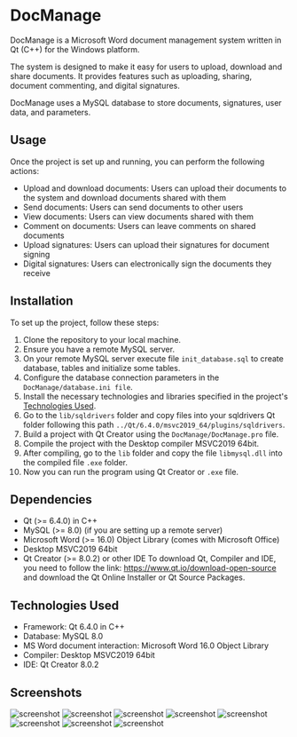 # DocManage
DocManage is a Microsoft Word document management system written in Qt (C++) for the Windows platform. 

The system is designed to make it easy for users to upload, download and share documents. It provides features such as uploading, sharing, document commenting, and digital signatures. 

DocManage uses a MySQL database to store documents, signatures, user data, and parameters.

## Usage
Once the project is set up and running, you can perform the following actions:
- Upload and download documents: Users can upload their documents to the system and download documents shared with them
- Send documents: Users can send documents to other users
- View documents: Users can view documents shared with them
- Comment on documents: Users can leave comments on shared documents
- Upload signatures: Users can upload their signatures for document signing
- Digital signatures: Users can electronically sign the documents they receive

## Installation
To set up the project, follow these steps:
1. Clone the repository to your local machine.
2. Ensure you have a remote MySQL server.
3. On your remote MySQL server execute file `init_database.sql` to create database, tables and initialize some tables.
4. Configure the database connection parameters in the `DocManage/database.ini file`.
5. Install the necessary technologies and libraries specified in the project's [Technologies Used](#dependencies).
6. Go to the `lib/sqldrivers` folder and copy files into your sqldrivers Qt folder following this path `../Qt/6.4.0/msvc2019_64/plugins/sqldrivers`.
7. Build a project with Qt Creator using the `DocManage/DocManage.pro` file.
8. Compile the project with the Desktop compiler MSVC2019 64bit.
9. After compiling, go to the `lib` folder and copy the file `libmysql.dll` into the compiled file `.exe` folder.
10. Now you can run the program using Qt Creator or `.exe` file.

## Dependencies
- Qt (>= 6.4.0) in C++
- MySQL (>= 8.0) (if you are setting up a remote server)
- Microsoft Word (>= 16.0) Object Library (comes with Microsoft Office)
- Desktop MSVC2019 64bit
- Qt Creator (>= 8.0.2) or other IDE
To download Qt, Compiler and IDE, you need to follow the link: https://www.qt.io/download-open-source and download the Qt Online Installer or Qt Source Packages.

## Technologies Used
- Framework: Qt 6.4.0 in C++
- Database: MySQL 8.0
- MS Word document interaction: Microsoft Word 16.0 Object Library
- Compiler: Desktop MSVC2019 64bit
- IDE: Qt Creator 8.0.2

## Screenshots
![screenshot](https://github.com/ShevaMed/DocManage/blob/main/screenshots/screen1.png)
![screenshot](https://github.com/ShevaMed/DocManage/blob/main/screenshots/screen2.png)
![screenshot](https://github.com/ShevaMed/DocManage/blob/main/screenshots/screen3.png)
![screenshot](https://github.com/ShevaMed/DocManage/blob/main/screenshots/screen4.png)
![screenshot](https://github.com/ShevaMed/DocManage/blob/main/screenshots/screen5.png)
![screenshot](https://github.com/ShevaMed/DocManage/blob/main/screenshots/screen6.png)
![screenshot](https://github.com/ShevaMed/DocManage/blob/main/screenshots/screen7.png)
![screenshot](https://github.com/ShevaMed/DocManage/blob/main/screenshots/screen8.png)

